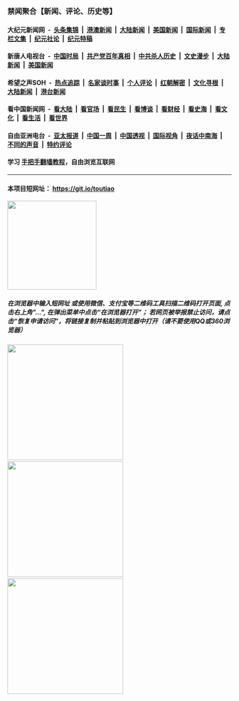 ### 禁闻聚合【新闻、评论、历史等】

#### 大纪元新闻网 &nbsp;-&nbsp; [头条集锦](indexes/E头条集锦.md?t=03101202) &nbsp;|&nbsp; [港澳新闻](indexes/E港澳新闻.md?t=03101202)  &nbsp;|&nbsp; [大陆新闻](indexes/E大陆新闻.md?t=03101202) &nbsp;|&nbsp; [美国新闻](indexes/E美国新闻.md?t=03101202) &nbsp;|&nbsp; [国际新闻](indexes/E国际新闻.md?t=03101202) &nbsp;|&nbsp; [专栏文集](indexes/E专栏文集.md?t=03101202) &nbsp;|&nbsp; [纪元社论](indexes/E纪元社论.md?t=03101202) &nbsp;|&nbsp; [纪元特稿](indexes/E纪元特稿.md?t=03101202) 

#### 新唐人电视台 &nbsp;-&nbsp; [中国时局](indexes/N中国时局.md?t=03101202) &nbsp;|&nbsp; [共产党百年真相](indexes/N共产党百年真相.md?t=03101202) &nbsp;|&nbsp; [中共杀人历史](indexes/N中共杀人历史.md?t=03101202) &nbsp;|&nbsp; [文史漫步](indexes/N文史漫步.md?t=03101202) &nbsp;|&nbsp; [大陆新闻](indexes/N大陆新闻.md?t=03101202) &nbsp;|&nbsp; [美国新闻](indexes/N美国新闻.md?t=03101202)

#### 希望之声SOH &nbsp;-&nbsp; [热点追踪](indexes/H热点追踪.md?t=03101202) &nbsp;|&nbsp; [名家谈时事](indexes/H名家谈时事.md?t=03101202) &nbsp;|&nbsp; [个人评论](indexes/H个人评论.md?t=03101202)  &nbsp;|&nbsp; [红朝解密](indexes/H红朝解密.md?t=03101202) &nbsp;|&nbsp; [文化寻根](indexes/H文化寻根.md?t=03101202) &nbsp;|&nbsp; [大陆新闻](indexes/H大陆新闻.md?t=03101202) &nbsp;|&nbsp; [港台新闻](indexes/H港台新闻.md?t=03101202)

#### 看中国新闻网 &nbsp;-&nbsp; [看大陆](indexes/S看大陆.md?t=03101202) &nbsp;|&nbsp; [看官场](indexes/S看官场.md?t=03101202) &nbsp;|&nbsp; [看民生](indexes/S看民生.md?t=03101202)  &nbsp;|&nbsp; [看博谈](indexes/S看博谈.md?t=03101202) &nbsp;|&nbsp; [看财经](indexes/S看财经.md?t=03101202) &nbsp;|&nbsp; [看史海](indexes/S看史海.md?t=03101202) &nbsp;|&nbsp; [看文化](indexes/S看文化.md?t=03101202) &nbsp;|&nbsp; [看生活](indexes/S看生活.md?t=03101202) &nbsp;|&nbsp; [看世界](indexes/S看世界.md?t=03101202)

#### 自由亚洲电台 &nbsp;-&nbsp; [亚太报道](indexes/R亚太报道.md?t=03101202) &nbsp;|&nbsp; [中国一周](indexes/R中国一周.md?t=03101202) &nbsp;|&nbsp; [中国透视](indexes/R中国透视.md?t=03101202)  &nbsp;|&nbsp; [国际视角](indexes/R国际视角.md?t=03101202) &nbsp;|&nbsp; [夜话中南海](indexes/R夜话中南海.md?t=03101202) &nbsp;|&nbsp; [不同的声音](indexes/R不同的声音.md?t=03101202) &nbsp;|&nbsp; [特约评论](indexes/R特约评论.md?t=03101202)

#### 学习 [手把手翻墙教程](https://github.com/gfw-breaker/guides/wiki)，自由浏览互联网

----

#### 本项目短网址： https://git.io/toutiao
<img src="https://raw.githubusercontent.com/gfw-breaker/banned-news/master/scripts/img/qr.png" width="200px"/>  

##### 在浏览器中输入短网址 或使用微信、支付宝等二维码工具扫描二维码打开页面, 点击右上角"...", 在弹出菜单中点击“在浏览器打开”； 若网页被举报禁止访问，请点击“恢复申请访问”，将链接复制并粘贴到浏览器中打开（请不要使用QQ或360浏览器）

<img src="https://raw.githubusercontent.com/gfw-breaker/banned-news/master/scripts/img/1.png" width="260px"/> &nbsp; <img src="https://raw.githubusercontent.com/gfw-breaker/banned-news/master/scripts/img/2.png" width="260px"/> &nbsp; <img src="https://raw.githubusercontent.com/gfw-breaker/banned-news/master/scripts/img/3.png" width="260px"/>
